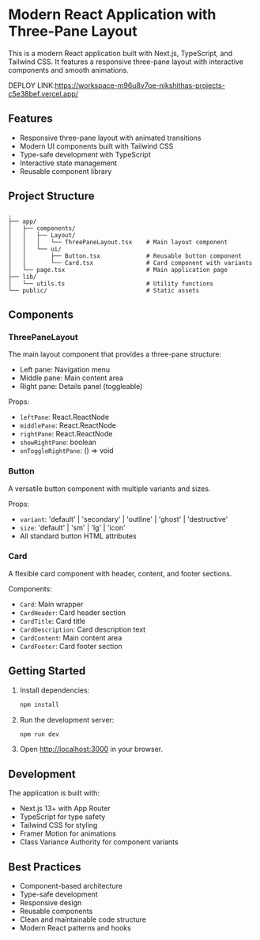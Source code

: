 # Modern React Application with Three-Pane Layout

This is a modern React application built with Next.js, TypeScript, and Tailwind CSS. It features a responsive three-pane layout with interactive components and smooth animations.

DEPLOY LINK:https://workspace-m96u8v7oe-nikshithas-projects-c5e38bef.vercel.app/

## Features

- Responsive three-pane layout with animated transitions
- Modern UI components built with Tailwind CSS
- Type-safe development with TypeScript
- Interactive state management
- Reusable component library

## Project Structure

```
.
├── app/
│   ├── components/
│   │   ├── Layout/
│   │   │   └── ThreePaneLayout.tsx    # Main layout component
│   │   └── ui/
│   │       ├── Button.tsx             # Reusable button component
│   │       └── Card.tsx               # Card component with variants
│   └── page.tsx                       # Main application page
├── lib/
│   └── utils.ts                       # Utility functions
└── public/                            # Static assets
```

## Components

### ThreePaneLayout

The main layout component that provides a three-pane structure:
- Left pane: Navigation menu
- Middle pane: Main content area
- Right pane: Details panel (toggleable)

Props:
- `leftPane`: React.ReactNode
- `middlePane`: React.ReactNode
- `rightPane`: React.ReactNode
- `showRightPane`: boolean
- `onToggleRightPane`: () => void

### Button

A versatile button component with multiple variants and sizes.

Props:
- `variant`: 'default' | 'secondary' | 'outline' | 'ghost' | 'destructive'
- `size`: 'default' | 'sm' | 'lg' | 'icon'
- All standard button HTML attributes

### Card

A flexible card component with header, content, and footer sections.

Components:
- `Card`: Main wrapper
- `CardHeader`: Card header section
- `CardTitle`: Card title
- `CardDescription`: Card description text
- `CardContent`: Main content area
- `CardFooter`: Card footer section

## Getting Started

1. Install dependencies:
   ```bash
   npm install
   ```

2. Run the development server:
   ```bash
   npm run dev
   ```

3. Open [http://localhost:3000](http://localhost:3000) in your browser.

## Development

The application is built with:
- Next.js 13+ with App Router
- TypeScript for type safety
- Tailwind CSS for styling
- Framer Motion for animations
- Class Variance Authority for component variants

## Best Practices

- Component-based architecture
- Type-safe development
- Responsive design
- Reusable components
- Clean and maintainable code structure
- Modern React patterns and hooks
